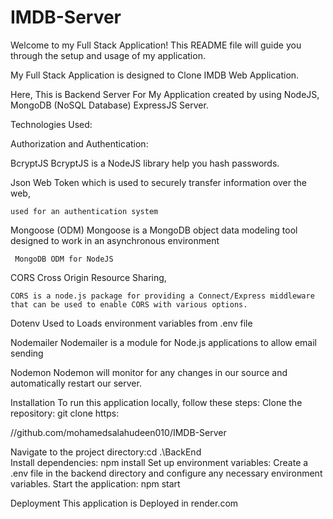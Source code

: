 # IMDB-Server

Welcome to my Full Stack Application! This README file will guide you through the setup and usage of my application.

My Full Stack Application is designed to Clone IMDB Web Application.

Here, This is Backend Server For My Application created by using 
NodeJS, 
MongoDB (NoSQL Database) 
ExpressJS Server.

Technologies Used:

Authorization and Authentication:

  BcryptJS
    BcryptJS is a NodeJS library help you hash passwords.
    
  Json Web Token
    which is used to securely transfer information over the web,
    
    used for an authentication system
    
  Mongoose (ODM)
     Mongoose is a MongoDB object data modeling tool designed to work in an asynchronous environment
     
     MongoDB ODM for NodeJS
     
  CORS
    Cross Origin Resource Sharing,
    
    CORS is a node.js package for providing a Connect/Express middleware that can be used to enable CORS with various options.
    
  Dotenv
    Used to Loads environment variables from .env file
    
  Nodemailer 
    Nodemailer is a module for Node.js applications to allow email sending
    
  Nodemon 
    Nodemon will monitor for any changes in our source and automatically restart our server.

Installation
  To run this application locally, follow these steps:
  Clone the repository: git clone https:
  
  //github.com/mohamedsalahudeen010/IMDB-Server
  
  Navigate to the project directory:cd .\BackEnd\
  Install dependencies:
  npm install
  Set up environment variables:
  Create a .env file in the backend directory and configure any necessary environment variables.
  Start the application:
  npm start

 Deployment
  This application is Deployed in render.com

